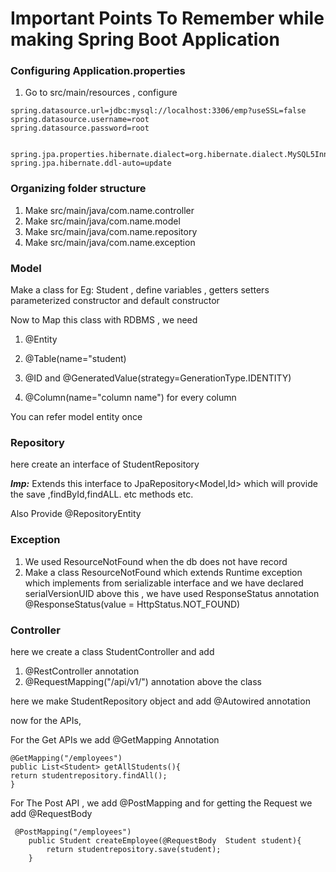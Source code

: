 # Important Points To Remember while making Spring Boot Application

### Configuring Application.properties
1. Go to src/main/resources , configure 

````
spring.datasource.url=jdbc:mysql://localhost:3306/emp?useSSL=false
spring.datasource.username=root
spring.datasource.password=root


spring.jpa.properties.hibernate.dialect=org.hibernate.dialect.MySQL5InnoDBDialect
spring.jpa.hibernate.ddl-auto=update
````

### Organizing folder structure

1. Make src/main/java/com.name.controller
2. Make src/main/java/com.name.model
3. Make src/main/java/com.name.repository
4. Make src/main/java/com.name.exception

### Model 
Make a class for Eg: Student , define variables , getters setters
parameterized constructor and default constructor

Now to Map this class with RDBMS , we need 
1. @Entity 
2. @Table(name="student)

3. @ID and @GeneratedValue(strategy=GenerationType.IDENTITY)

4. @Column(name="column name") for every column

You can refer model entity once

### Repository

here create an interface of StudentRepository

***Imp:***
Extends this interface to JpaRepository<Model,Id>
which will provide the save ,findById,findALL. etc methods etc.

Also Provide @RepositoryEntity 


### Exception
1. We used ResourceNotFound when the db does not have record
2. Make a class ResourceNotFound which extends Runtime exception which implements from serializable interface and we have declared serialVersionUID
above this , we have used ResponseStatus annotation
@ResponseStatus(value = HttpStatus.NOT_FOUND)

### Controller

here we create a class StudentController
and add
1. @RestController annotation
2. @RequestMapping("/api/v1/") annotation
above the class

here we make StudentRepository object and add @Autowired annotation

now for the APIs,

For the Get APIs we add @GetMapping Annotation
````
@GetMapping("/employees")
public List<Student> getAllStudents(){
return studentrepository.findAll();
}
````

For The Post API , we add @PostMapping and for getting the Request we add @RequestBody
````
 @PostMapping("/employees")
    public Student createEmployee(@RequestBody  Student student){
        return studentrepository.save(student);
    }
````









